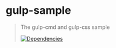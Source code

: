 # gulp-sample

> The gulp-cmd and gulp-css sample
>
> [![Dependencies][david-image]][david-url]

[david-image]: http://img.shields.io/david/nuintun/gulp-sample.svg?style=flat-square
[david-url]: https://david-dm.org/nuintun/gulp-sample
